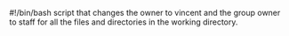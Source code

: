 #!/bin/bash
script that changes the owner to vincent and the group owner to staff for all the files and directories in the working directory.
